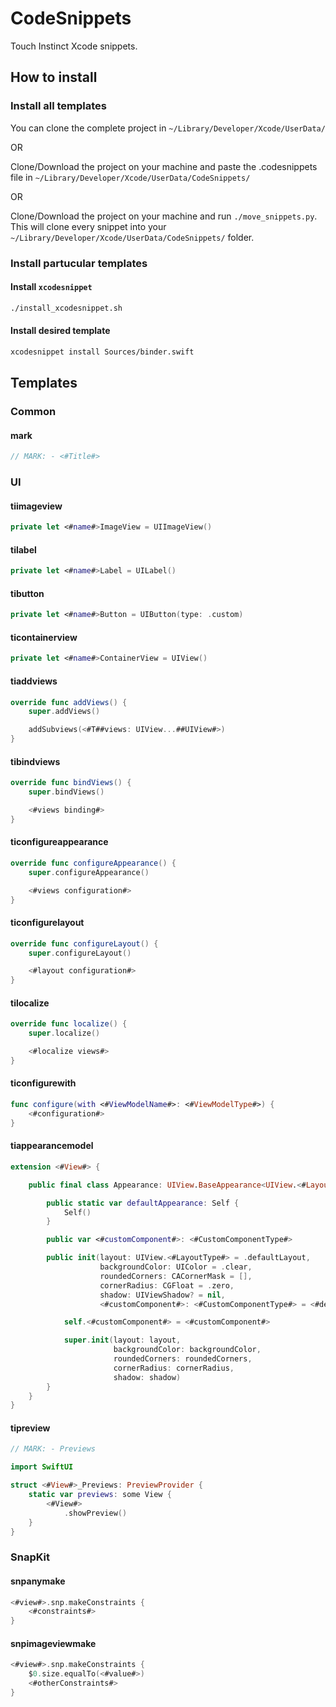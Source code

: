 # CodeSnippets
Touch Instinct Xcode snippets.

## How to install

### Install all templates
You can clone the complete project in ```~/Library/Developer/Xcode/UserData/```

OR

Clone/Download the project on your machine and paste the .codesnippets file in ```~/Library/Developer/Xcode/UserData/CodeSnippets/```

OR

Clone/Download the project on your machine and run ```./move_snippets.py```. This will clone every snippet into your ```~/Library/Developer/Xcode/UserData/CodeSnippets/``` folder.

### Install partucular templates

#### Install `xcodesnippet`

```sh
./install_xcodesnippet.sh
```

#### Install desired template

```sh
xcodesnippet install Sources/binder.swift
```


## Templates

### Common

#### mark

```swift
// MARK: - <#Title#>
```

### UI

#### tiimageview

```swift
private let <#name#>ImageView = UIImageView()
```

#### tilabel

```swift
private let <#name#>Label = UILabel()
```

#### tibutton

```swift
private let <#name#>Button = UIButton(type: .custom)
```

#### ticontainerview

```swift
private let <#name#>ContainerView = UIView()
```

#### tiaddviews

```swift
override func addViews() {
    super.addViews()

    addSubviews(<#T##views: UIView...##UIView#>)
}
```

#### tibindviews

```swift
override func bindViews() {
    super.bindViews()

    <#views binding#>
}
```

#### ticonfigureappearance

```swift
override func configureAppearance() {
    super.configureAppearance()

    <#views configuration#>
}
```

#### ticonfigurelayout

```swift
override func configureLayout() {
    super.configureLayout()

    <#layout configuration#>
}
```

#### tilocalize

```swift
override func localize() {
    super.localize()

    <#localize views#>
}
```

#### ticonfigurewith

```swift
func configure(with <#ViewModelName#>: <#ViewModelType#>) {
    <#configuration#>
}
```

#### tiappearancemodel

```swift
extension <#View#> {

    public final class Appearance: UIView.BaseAppearance<UIView.<#LayoutType#>>, ViewAppearance {

        public static var defaultAppearance: Self {
            Self()
        }

        public var <#customComponent#>: <#CustomComponentType#>

        public init(layout: UIView.<#LayoutType#> = .defaultLayout,
					backgroundColor: UIColor = .clear,
					roundedCorners: CACornerMask = [],
					cornerRadius: CGFloat = .zero,
					shadow: UIViewShadow? = nil,
					<#customComponent#>: <#CustomComponentType#> = <#defaultValue#>) {

            self.<#customComponent#> = <#customComponent#>

            super.init(layout: layout,
                       backgroundColor: backgroundColor,
                       roundedCorners: roundedCorners,
                       cornerRadius: cornerRadius,
                       shadow: shadow)
        }
    }
}
```

#### tipreview

```swift
// MARK: - Previews

import SwiftUI

struct <#View#>_Previews: PreviewProvider {
    static var previews: some View {
        <#View#>
            .showPreview()
    }
}
```

### SnapKit

#### snpanymake

```swift
<#view#>.snp.makeConstraints {
    <#constraints#>
}
```

#### snpimageviewmake

```swift
<#view#>.snp.makeConstraints {
    $0.size.equalTo(<#value#>)
    <#otherConstraints#>
}
```

